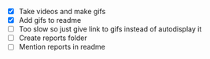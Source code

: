 - [x] Take videos and make gifs
- [x] Add gifs to readme
- [ ] Too slow so just give link to gifs instead of autodisplay it
- [ ] Create reports folder
- [ ] Mention reports in readme
